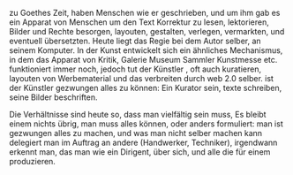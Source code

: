 zu Goethes Zeit, haben Menschen wie er geschrieben, und um ihm gab es ein Apparat von Menschen um den Text Korrektur zu lesen, 
lektorieren, Bilder und Rechte besorgen, layouten, gestalten, verlegen, vermarkten, und eventuell übersetzten. Heute liegt das Regie bei 
dem Autor selber, an seinem Komputer. In der Kunst entwickelt sich ein ähnliches Mechanismus, in dem das Apparat von Kritik, Galerie Museum 
Sammler Kunstmesse etc. funktioniert immer noch, jedoch tut der Künstler , oft auch kuratieren, layouten von Werbematerial und das 
verbreiten durch web 2.0 selber. ist der Künstler gezwungen alles zu können: Ein Kurator sein, texte schreiben, seine Bilder beschriften.

Die Verhältnisse sind heute so, dass man vielfältig sein muss, Es bleibt einem nichts übrig, man muss alles können, oder anders formuliert: 
man ist gezwungen alles zu machen, und was man nicht selber machen kann delegiert man im Auftrag an andere (Handwerker, Techniker), 
irgendwann erkennt man, das man wie ein Dirigent, über sich, und alle die für einem produzieren.